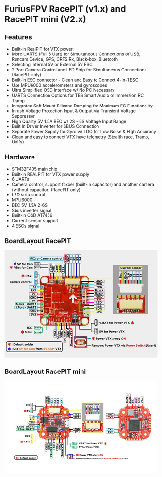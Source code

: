 # FuriusFPV RacePIT (v1.x) and RacePIT mini (V2.x)

## Features
- Built-in RealPIT for VTX power.
- More UARTS (Full 6 Uart) for Simultaneous Connections of USB, Runcam Device, GPS, CRFS Rx, Black-box, Bluetooth
- Selecting Internal 5V or External 5V ESC
- 2 Port Camera Control and LED Strip for Simultaneous Connections (RacePIT only)
- Built-in ESC connector - Clean and Easy to Connect 4-in-1 ESC
- Use MPU6000 accelerometers and gyroscopes
- Ultra Simplified OSD Interface w/ No PC Necessary
- UARTS Connection Options for TBS Smart Audio or Immersion RC Tramp
- Integrated Soft Mount Silicone Damping for Maximum FC Functionality
- Inrush Voltage Protection Input & Output via Transient Voltage Suppressor
- High Quality 5V 1.5A BEC w/ 2S - 6S Voltage Input Range
- Built In Driver Inverter for SBUS Connection
- Separate Power Supply for Gyro w/ LDO for Low Noise & High Accuracy
- Clean and easy to connect VTX have telemetry (Stealth race, Tramp, Unify)

## Hardware
- STM32F405 main chip
- Built-in REALPIT for VTX power supply
- 6 UARTs 
- Camera control, support foxxer (built-in capacitor) and another camera (without capacitor) (RacePIT only)
- LED strip control
- MPU6000 
- BEC 5V 1.5A 2-6S 
- Sbus inverter signal 
- Built-in OSD AT7456
- Current sensor support
- 4 ESCs signal

## BoardLayout RacePIT
![RacePIT](images/FF_RacePIT.jpg)
## BoardLayout RacePIT mini
![RacePIT](images/FF_RacePIT_mini.jpg)
